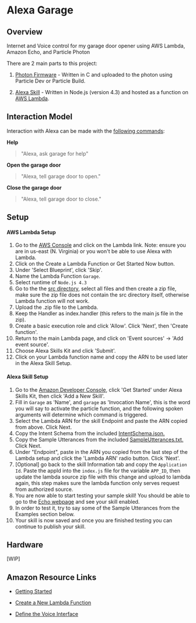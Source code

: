 # Alexa Garage

## Overview
Internet and Voice control for my garage door opener using AWS Lambda, Amazon Echo, and Particle Photon

There are 2 main parts to this project:

1. [Photon Firmware](https://github.com/jasonpilz/alexa_garage/blob/master/firmware/garage_button.ino) - Written in C and uploaded to the photon using Particle Dev or
Particle Build.

2. [Alexa Skill](https://github.com/jasonpilz/alexa_garage/tree/master/ASK/src) - Written in Node.js (version 4.3) and hosted as a function on [AWS Lambda](https://aws.amazon.com/lambda/).

## Interaction Model

Interaction with Alexa can be made with the [following commands](https://github.com/jasonpilz/alexa_garage/blob/master/ASK/speechAssets/SampleUtterances.txt):

**Help**
>"Alexa, ask garage for help"

**Open the garage door**
>"Alexa, tell garage door to open."

**Close the garage door**
>"Alexa, tell garage door to close."

## Setup
#### AWS Lambda Setup

1. Go to the [AWS Console](https://console.aws.amazon.com) and click on the Lambda link. Note: ensure you are in us-east (N. Virginia) or you won't be able to use Alexa with Lambda.
2. Click on the Create a Lambda Function or Get Started Now button.
3. Under 'Select Blueprint', click 'Skip'.
4. Name the Lambda Function `Garage`.
5. Select runtime of `Node.js 4.3`
6. Go to the the [src directory](https://github.com/jasonpilz/alexa_garage/tree/master/ASK/src), select all files and then create a zip file, make sure the zip file does not contain the src directory itself, otherwise Lambda function will not work.
7. Upload the .zip file to the Lambda.
8. Keep the Handler as index.handler (this refers to the main js file in the zip).
9. Create a basic execution role and click 'Allow'. Click 'Next', then 'Create function'.
10. Return to the main Lambda page, and click on 'Event sources' -> 'Add event source'.
11. Choose Alexa Skills Kit and click 'Submit'.
12. Click on your Lambda function name and copy the ARN to be used later in the Alexa Skill Setup.

#### Alexa Skill Setup

1. Go to the [Amazon Developer Console](https://developer.amazon.com/edw/home.html#/), click 'Get Started' under Alexa Skills Kit, then click 'Add a New Skill'.
2. Fill in `Garage` as 'Name', and `garage` as 'Invocation Name', this is the word you will say to activate the particle function, and the following spoken arguments will determine which command is triggered.
3. Select the Lambda ARN for the skill Endpoint and paste the ARN copied from above. Click Next.
4. Copy the Intent Schema from the included [IntentSchema.json.](https://github.com/jasonpilz/alexa_garage/blob/master/ASK/speechAssets/IntentSchema.json)
5. Copy the Sample Utterances from the included [SampleUtterances.txt.](https://github.com/jasonpilz/alexa_garage/blob/master/ASK/speechAssets/SampleUtterances.txt) Click Next.
6. Under "Endpoint", paste in the ARN you copied from the last step of the Lambda setup
and click the 'Lambda ARN' radio button. Click 'Next'.
7. [Optional] go back to the skill Information tab and copy the `Application Id`. Paste the appId into the `index.js` file for the variable `APP_ID`,
then update the lambda source zip file with this change and upload to lambda again, this step makes sure the lambda function only serves request from authorized source.
8. You are now able to start testing your sample skill! You should be able to go to the [Echo webpage](http://echo.amazon.com/#skills) and see your skill enabled.
9. In order to test it, try to say some of the Sample Utterances from the Examples section below.
10. Your skill is now saved and once you are finished testing you can continue to publish your skill.

## Hardware

[WIP]
<!-- ![Fritzing](./images/.png) -->


## Amazon Resource Links
* [Getting Started](https://developer.amazon.com/public/solutions/alexa/alexa-skills-kit/getting-started-guide)

* [Create a New Lambda Function](https://developer.amazon.com/public/solutions/alexa/alexa-skills-kit/docs/developing-an-alexa-skill-as-a-lambda-function)

* [Define the Voice Interface](https://developer.amazon.com/public/solutions/alexa/alexa-skills-kit/docs/defining-the-voice-interface)

